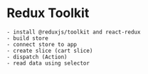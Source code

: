 # Redux Toolkit
    - install @reduxjs/toolkit and react-redux
    - build store
    - connect store to app
    - create slice (cart slice)
    - dispatch (Action)
    - read data using selector